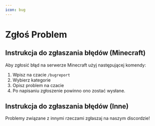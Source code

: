 ```yaml
---
icon: bug
---
```


# Zgłoś Problem

## Instrukcja do zgłaszania błędów (Minecraft)

Aby zgłosić błąd na serwerze Minecraft użyj następującej komendy:

1. Wpisz na czacie `/bugreport`
2. Wybierz kategorie
3. Opisz problem na czacie
4. Po napisaniu zgłoszenie powinno ono zostać wysłane.

## Instrukcja do zgłaszania błędów (Inne)

Problemy związane z innymi rzeczami zgłaszaj na naszym discordzie!
